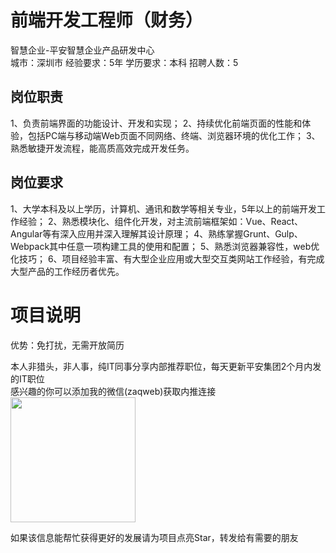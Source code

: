 # 前端开发工程师（财务）
智慧企业-平安智慧企业产品研发中心  
城市：深圳市 经验要求：5年 学历要求：本科  招聘人数：5

## 岗位职责
1、负责前端界面的功能设计、开发和实现；
 2、持续优化前端页面的性能和体验，包括PC端与移动端Web页面不同网络、终端、浏览器环境的优化工作；
 3、熟悉敏捷开发流程，能高质高效完成开发任务。

## 岗位要求
1、大学本科及以上学历，计算机、通讯和数学等相关专业，5年以上的前端开发工作经验；
 2、熟悉模块化、组件化开发，对主流前端框架如：Vue、React、Angular等有深入应用并深入理解其设计原理；
 4、熟练掌握Grunt、Gulp、Webpack其中任意一项构建工具的使用和配置；
 5、熟悉浏览器兼容性，web优化技巧；
 6、项目经验丰富、有大型企业应用或大型交互类网站工作经验，有完成大型产品的工作经历者优先。

# 项目说明

优势：免打扰，无需开放简历

本人非猎头，非人事，纯IT同事分享内部推荐职位，每天更新平安集团2个月内发的IT职位  
感兴趣的你可以添加我的微信(zaqweb)获取内推连接  
<img src="https://github.com/zaqweb/PA-IT-JOBS/blob/master/WechatICode.jpeg"  height="200" width="200">

如果该信息能帮忙获得更好的发展请为项目点亮Star，转发给有需要的朋友





